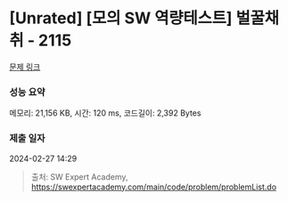 # [Unrated] [모의 SW 역량테스트] 벌꿀채취 - 2115 

[문제 링크](https://swexpertacademy.com/main/code/problem/problemDetail.do?contestProbId=AV5V4A46AdIDFAWu) 

### 성능 요약

메모리: 21,156 KB, 시간: 120 ms, 코드길이: 2,392 Bytes

### 제출 일자

2024-02-27 14:29



> 출처: SW Expert Academy, https://swexpertacademy.com/main/code/problem/problemList.do